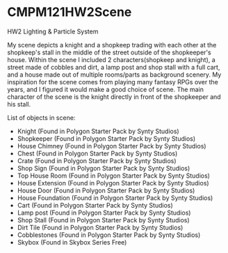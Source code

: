 # CMPM121HW2Scene
HW2 Lighting & Particle System

My scene depicts a knight and a shopkeep trading with each other at the shopkeep's stall in the middle of the street outside of the shopkeeper's house. Within the scene I included 2 characters(shopkeep and knight), a street made of cobbles and dirt, a lamp post and shop stall with a full cart, and a house made out of multiple rooms/parts as background scenery. My inspiration for the scene comes from playing many fantasy RPGs over the years, and I figured it would make a good choice of scene. The main character of the scene is the knight directly in front of the shopkeeper and his stall.

List of objects in scene:
- Knight (Found in Polygon Starter Pack by Synty Studios)
- Shopkeeper (Found in Polygon Starter Pack by Synty Studios)
- House Chimney (Found in Polygon Starter Pack by Synty Studios)
- Chest (Found in Polygon Starter Pack by Synty Studios)
- Crate (Found in Polygon Starter Pack by Synty Studios)
- Shop Sign (Found in Polygon Starter Pack by Synty Studios)
- Top House Room (Found in Polygon Starter Pack by Synty Studios)
- House Extension (Found in Polygon Starter Pack by Synty Studios)
- House Door (Found in Polygon Starter Pack by Synty Studios)
- House Foundation (Found in Polygon Starter Pack by Synty Studios)
- Cart (Found in Polygon Starter Pack by Synty Studios)
- Lamp post (Found in Polygon Starter Pack by Synty Studios)
- Shop Stall (Found in Polygon Starter Pack by Synty Studios)
- Dirt Tile (Found in Polygon Starter Pack by Synty Studios)
- Cobblestones (Found in Polygon Starter Pack by Synty Studios)
- Skybox (Found in Skybox Series Free)
